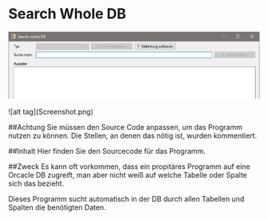 ﻿# Search Whole DB
<p align="center">
  <img src="Screenshot.png">
</p>
![alt tag](Screenshot.png)

##Achtung
Sie müssen den Source Code anpassen, um das Programm nutzen zu können. Die Stellen, an denen das nötig ist, wurden kommentiert.

##Inhalt
Hier finden Sie den Sourcecode für das Programm.

##Zweck
Es kann oft vorkommen, dass ein propitäres Programm auf eine Orcacle DB zugreift, man aber nicht weiß auf welche Tabelle oder Spalte sich das bezieht.

Dieses Programm sucht automatisch in der DB durch allen Tabellen und Spalten die benötigten Daten.